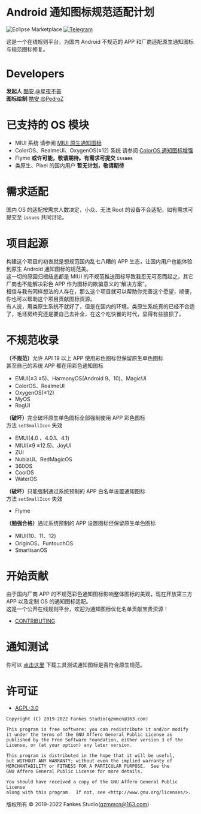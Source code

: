 # Android 通知图标规范适配计划

![Eclipse Marketplace](https://img.shields.io/badge/license-AGPL3.0-blue)
[![Telegram](https://img.shields.io/static/v1?label=Telegram&message=交流讨论&color=0088cc)](https://t.me/XiaofangInternet)

这是一个在线规则平台，为国内 Android 不规范的 APP 和厂商适配原生通知图标与规范图标修复。

# Developers

<b>发起人</b> [酷安 @星夜不荟](http://www.coolapk.com/u/876977)<br/>
<b>图标绘制</b> [酷安 @PedroZ](http://www.coolapk.com/u/1157881)

# 已支持的 OS 模块

- MIUI 系统 请参阅 [MIUI 原生通知图标](https://github.com/fankes/MIUINativeNotifyIcon)
- ColorOS、RealmeUI、OxygenOS(≥12) 系统 请参阅 [ColorOS 通知图标增强](https://github.com/fankes/ColorOSNotifyIcon)
- Flyme <strong>或许可能，敬请期待。有需求可提交 `issues`</strong>
- 类原生、Pixel 的国内用户 <strong>暂无计划，敬请期待</strong>

# 需求适配

国内 OS 的适配按需求人数决定，小众、无法 Root 的设备不会适配，如有需求可提交至 `issues` 共同讨论。

# 项目起源

构建这个项目的初衷就是想规范国内乱七八糟的 APP 生态，让国内用户也能体验到原生 Android 通知图标的规范美。<br/>
这一切的原因归根结底都是 MIUI 的不规范推送图标导致我忍无可忍而起之，其它厂商也不能解决彩色 APP 作为图标的欺骗意义的“解决方案”。<br/>
相信与我有同样想法的人存在，那么这个项目就可以帮助你完善这个愿望，顺便，你也可以帮助这个项目贡献图标资源。<br/>
有人说，用类原生系统不就好了，但是在国内的环境，类原生系统真的已经不合适了，毛坯房终究还是要自己去补全，在这个吃快餐的时代，显得有些狼狈了。

# 不规范收录

<strong>（不规范）</strong>允许 API 19 以上 APP 使用彩色图标但保留原生单色图标<br/>
甚至自己的系统 APP 都在用彩色通知图标

- EMUI(≤3 ≥5)、HarmonyOS(Android 9、10)、MagicUI
- ColorOS、RealmeUI
- OxygenOS(≤12)
- MyOS
- RogUI

<strong>（破坏）</strong>完全破坏原生单色图标全部强制使用 APP 彩色图标<br/>
方法 `setSmallIcon` 失效

- EMUI(4.0 、4.0.1、4.1)
- MIUI(≤9 ≥12.5)、JoyUI
- ZUI
- NubiaUI、RedMagicOS
- 360OS
- CoolOS
- WaterOS

<strong>（破坏）</strong>只能强制通过系统预制的 APP 白名单设置通知图标<br/>
方法 `setSmallIcon` 失效

- Flyme

<strong>（勉强合格）</strong>通过系统预制的 APP 设置图标但保留原生单色图标

- MIUI(10、11、12)
- OriginOS、FuntouchOS
- SmartisanOS

# 开始贡献

由于国内厂商 APP 的不规范彩色通知图标影响整体图标的美观，现在开放第三方 APP 以及定制 OS 的通知图标适配。<br/>
这是一个公开在线规则平台，欢迎为通知图标优化名单贡献宝贵资源！<br/>

- [CONTRIBUTING](https://github.com/fankes/AndroidNotifyIconAdapt/blob/main/CONTRIBUTING.md)

# 通知测试

你可以 [点击这里](https://github.com/fankes/AndroidNotifyIconAdapt/raw/main/tool/NotifyTester.apk) 下载工具测试通知图标是否符合原生规范。

# 许可证

- [AGPL-3.0](https://www.gnu.org/licenses/agpl-3.0.html)

```
Copyright (C) 2019-2022 Fankes Studio(qzmmcn@163.com)

This program is free software: you can redistribute it and/or modify
it under the terms of the GNU Affero General Public License as
published by the Free Software Foundation, either version 3 of the
License, or (at your option) any later version.

This program is distributed in the hope that it will be useful,
but WITHOUT ANY WARRANTY; without even the implied warranty of
MERCHANTABILITY or FITNESS FOR A PARTICULAR PURPOSE.  See the
GNU Affero General Public License for more details.

You should have received a copy of the GNU Affero General Public License
along with this program.  If not, see <http://www.gnu.org/licenses/>.
```

版权所有 © 2019-2022 Fankes Studio(qzmmcn@163.com)
